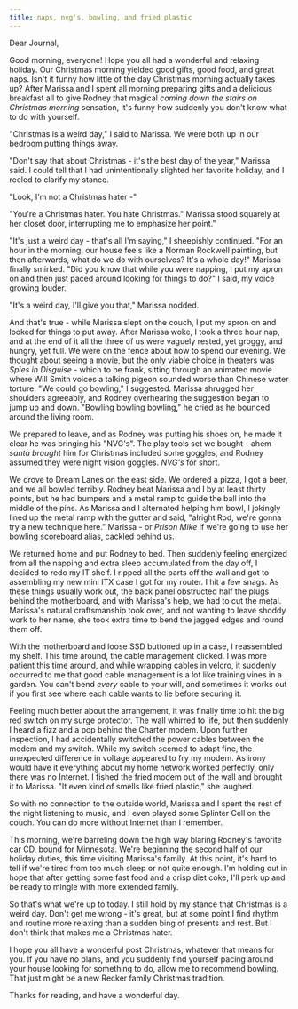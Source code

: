 ```yaml
---
title: naps, nvg's, bowling, and fried plastic
---
```


Dear Journal,

Good morning, everyone! Hope you all had a wonderful and relaxing
holiday. Our Christmas morning yielded good gifts, good food, and great
naps. Isn't it funny how little of the day Christmas morning actually
takes up? After Marissa and I spent all morning preparing gifts and a
delicious breakfast all to give Rodney that magical *coming down the
stairs on Christmas morning* sensation, it's funny how suddenly you
don't know what to do with yourself.

"Christmas is a weird day," I said to Marissa. We were both up in our
bedroom putting things away.

"Don't say that about Christmas - it's the best day of the year,"
Marissa said. I could tell that I had unintentionally slighted her
favorite holiday, and I reeled to clarify my stance.

"Look, I'm not a Christmas hater -"

"You're a Christmas hater. You hate Christmas." Marissa stood squarely
at her closet door, interrupting me to emphasize her point."

"It's just a weird day - that's all I'm saying," I sheepishly continued.
"For an hour in the morning, our house feels like a Norman Rockwell
painting, but then afterwards, what do we do with ourselves? It's a
whole day!" Marissa finally smirked. "Did you know that while you were
napping, I put my apron on and then just paced around looking for things
to do?" I said, my voice growing louder.

"It's a weird day, I'll give you that," Marissa nodded.

And that's true - while Marissa slept on the couch, I put my apron on
and looked for things to put away. After Marissa woke, I took a three
hour nap, and at the end of it all the three of us were vaguely rested,
yet groggy, and hungry, yet full. We were on the fence about how to
spend our evening. We thought about seeing a movie, but the only viable
choice in theaters was *Spies in Disguise* - which to be frank, sitting
through an animated movie where Will Smith voices a talking pigeon
sounded worse than Chinese water torture. "We could go bowling," I
suggested. Marissa shrugged her shoulders agreeably, and Rodney
overhearing the suggestion began to jump up and down. "Bowling bowling
bowling," he cried as he bounced around the living room.

We prepared to leave, and as Rodney was putting his shoes on, he made it
clear he was bringing his "NVG's". The play tools set we bought - ahem -
*santa brought* him for Christmas included some goggles, and Rodney
assumed they were night vision goggles. *NVG's* for short.

We drove to Dream Lanes on the east side. We ordered a pizza, I got a
beer, and we all bowled terribly. Rodney beat Marissa and I by at least
thirty points, but he had bumpers and a metal ramp to guide the ball
into the middle of the pins. As Marissa and I alternated helping him
bowl, I jokingly lined up the metal ramp with the gutter and said,
"alright Rod, we're gonna try a new technique here." Marissa - or
*Prison Mike* if we're going to use her bowling scoreboard alias,
cackled behind us.

We returned home and put Rodney to bed. Then suddenly feeling energized
from all the napping and extra sleep accumulated from the day off, I
decided to redo my IT shelf. I ripped all the parts off the wall and got
to assembling my new mini ITX case I got for my router. I hit a few
snags. As these things usually work out, the back panel obstructed half
the plugs behind the motherboard, and with Marissa's help, we had to cut
the metal. Marissa's natural craftsmanship took over, and not wanting to
leave shoddy work to her name, she took extra time to bend the jagged
edges and round them off.

With the motherboard and loose SSD buttoned up in a case, I reassembled
my shelf. This time around, the cable management clicked. I was more
patient this time around, and while wrapping cables in velcro, it
suddenly occurred to me that good cable management is a lot like
training vines in a garden. You can't bend *every* cable to your will,
and sometimes it works out if you first see where each cable wants to
lie before securing it.

Feeling much better about the arrangement, it was finally time to hit
the big red switch on my surge protector. The wall whirred to life, but
then suddenly I heard a fizz and a pop behind the Charter modem. Upon
further inspection, I had accidentally switched the power cables between
the modem and my switch. While my switch seemed to adapt fine, the
unexpected difference in voltage appeared to fry my modem. As irony
would have it everything about my home network worked perfectly, only
there was no Internet. I fished the fried modem out of the wall and
brought it to Marissa. "It even kind of smells like fried plastic," she
laughed.

So with no connection to the outside world, Marissa and I spent the rest
of the night listening to music, and I even played some Splinter Cell on
the couch. You can do more without Internet than I remember.

This morning, we're barreling down the high way blaring Rodney's
favorite car CD, bound for Minnesota. We're beginning the second half of
our holiday duties, this time visiting Marissa's family. At this point,
it's hard to tell if we're tired from too much sleep or not quite
enough. I'm holding out in hope that after getting some fast food and a
crisp diet coke, I'll perk up and be ready to mingle with more extended
family.

So that's what we're up to today. I still hold by my stance that
Christmas is a weird day. Don't get me wrong - it's great, but at some
point I find rhythm and routine more relaxing than a sudden bing of
presents and rest. But I don't think that makes me a Christmas hater.

I hope you all have a wonderful post Christmas, whatever that means for
you. If you have no plans, and you suddenly find yourself pacing around
your house looking for something to do, allow me to recommend bowling.
That just might be a new Recker family Christmas tradition.

Thanks for reading, and have a wonderful day.

